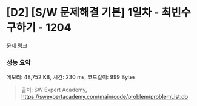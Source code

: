 # [D2] [S/W 문제해결 기본] 1일차 - 최빈수 구하기 - 1204 

[문제 링크](https://swexpertacademy.com/main/code/problem/problemDetail.do?contestProbId=AV13zo1KAAACFAYh) 

### 성능 요약

메모리: 48,752 KB, 시간: 230 ms, 코드길이: 999 Bytes



> 출처: SW Expert Academy, https://swexpertacademy.com/main/code/problem/problemList.do